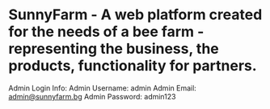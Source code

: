 # SunnyFarm - A web platform created for the needs of a bee farm - representing the business, the products, functionality for partners.

Admin Login Info:
Admin Username: admin
Admin Email: admin@sunnyfarm.bg
Admin Password: admin123
